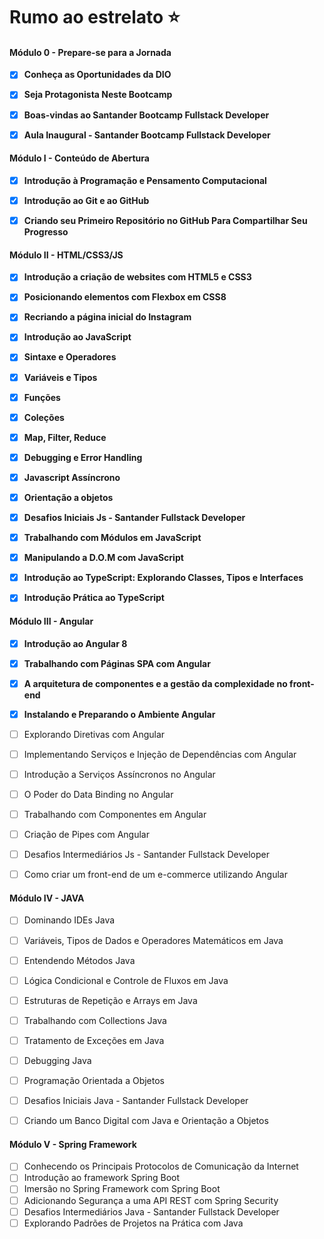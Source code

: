 # Rumo ao estrelato :star:



#### Módulo 0 - Prepare-se para a Jornada

- [x] **Conheça as Oportunidades da DIO**

- [x] **Seja Protagonista Neste Bootcamp**

- [x] **Boas-vindas ao Santander Bootcamp Fullstack Developer**

- [x] **Aula Inaugural - Santander Bootcamp Fullstack Developer**

  

#### Módulo I - Conteúdo de Abertura

- [x] **Introdução à Programação e Pensamento Computacional**

- [x] **Introdução ao Git e ao GitHub**

- [x] **Criando seu Primeiro Repositório no GitHub Para Compartilhar Seu Progresso**

  

#### Módulo II - HTML/CSS3/JS

- [x] **Introdução a criação de websites com HTML5 e CSS3**

- [x] **Posicionando elementos com Flexbox em CSS8**

- [x] **Recriando a página inicial do Instagram**

- [x] **Introdução ao JavaScript**

- [x] **Sintaxe e Operadores**

- [x] **Variáveis e Tipos**

- [x] **Funções**

- [x] **Coleções**

- [x] **Map, Filter, Reduce**

- [x] **Debugging e Error Handling**

- [x] **Javascript Assíncrono**

- [x] **Orientação a objetos**

- [x] **Desafios Iniciais Js - Santander Fullstack Developer**

- [x] **Trabalhando com Módulos em JavaScript**

- [x] **Manipulando a D.O.M com JavaScript**

- [x] **Introdução ao TypeScript: Explorando Classes, Tipos e Interfaces**

- [x] **Introdução Prática ao TypeScript**

  

#### Módulo III - Angular

- [x] **Introdução ao Angular 8**
- [x] **Trabalhando com Páginas SPA com Angular**
- [x] **A arquitetura de componentes e a gestão da complexidade no front-end**
- [x] **Instalando e Preparando o Ambiente Angular**
- [ ] Explorando Diretivas com Angular
- [ ] Implementando Serviços e Injeção de Dependências com Angular
- [ ] Introdução a Serviços Assíncronos no Angular
- [ ] O Poder do Data Binding no Angular
- [ ] Trabalhando com Componentes em Angular
- [ ] Criação de Pipes com Angular
- [ ] Desafios Intermediários Js - Santander Fullstack Developer
- [ ] Como criar um front-end de um e-commerce utilizando Angular



#### Módulo IV - JAVA

- [ ] Dominando IDEs Java
- [ ] Variáveis, Tipos de Dados e Operadores Matemáticos em Java
- [ ] Entendendo Métodos Java
- [ ] Lógica Condicional e Controle de Fluxos em Java
- [ ] Estruturas de Repetição e Arrays em Java
- [ ] Trabalhando com Collections Java
- [ ] Tratamento de Exceções em Java
- [ ] Debugging Java
- [ ] Programação Orientada a Objetos
- [ ] Desafios Iniciais Java - Santander Fullstack Developer
- [ ] Criando um Banco Digital com Java e Orientação a Objetos



#### Módulo V - Spring Framework

- [ ] Conhecendo os Principais Protocolos de Comunicação da Internet
- [ ] Introdução ao framework Spring Boot
- [ ] Imersão no Spring Framework com Spring Boot
- [ ] Adicionando Segurança a uma API REST com Spring Security
- [ ] Desafios Intermediários Java - Santander Fullstack Developer
- [ ] Explorando Padrões de Projetos na Prática com Java
